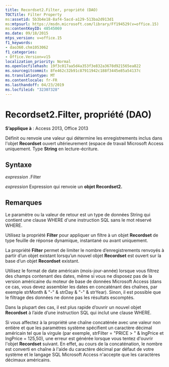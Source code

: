```yaml
---
title: Recordset2.Filter, propriété (DAO)
TOCTitle: Filter Property
ms:assetid: 5b3b4e18-8af4-5acd-a129-513ba2d913d1
ms:mtpsurl: https://msdn.microsoft.com/library/Ff194529(v=office.15)
ms:contentKeyID: 48545069
ms.date: 09/18/2015
mtps_version: v=office.15
f1_keywords:
- dao360.chm1053062
f1_categories:
- Office.Version=v15
localization_priority: Normal
ms.openlocfilehash: 19f3c017aa5d4a353f3e832a3678d921565ea822
ms.sourcegitcommit: 8fe462c32b91c87911942c188f3445e85a54137c
ms.translationtype: MT
ms.contentlocale: fr-FR
ms.lasthandoff: 04/23/2019
ms.locfileid: "32307328"
---
```

# <a name="recordset2filter-property-dao"></a>Recordset2.Filter, propriété (DAO)


**S’applique à** : Access 2013, Office 2013

Définit ou renvoie une valeur qui détermine les enregistrements inclus dans l'objet **Recordset** ouvert ultérieurement (espace de travail Microsoft Access uniquement. Type **String** en lecture-écriture.

## <a name="syntax"></a>Syntaxe

*expression* .Filter

*expression* Expression qui renvoie un **objet Recordset2.**

## <a name="remarks"></a>Remarques

Le paramètre ou la valeur de retour est un type de données String qui contient une clause WHERE d'une instruction SQL sans le mot réservé WHERE.

Utilisez la propriété **Filter** pour appliquer un filtre à un objet **Recordset** de type feuille de réponse dynamique, instantané ou avant uniquement.

La propriété **Filter** permet de limiter le nombre d’enregistrements renvoyés à partir d’un objet existant lorsqu’un nouvel objet **Recordset** est ouvert sur la base d’un objet **Recordset** existant.

Utilisez le format de date américain (mois-jour-année) lorsque vous filtrez des champs contenant des dates, même si vous ne disposez pas de la version américaine du moteur de base de données Microsoft Access (dans ce cas, vous devez assembler les dates en concaténant des chaînes, par exemple strMonth & "-" & strDay & "-" & strYear). Sinon, il est possible que le filtrage des données ne donne pas les résultats escomptés.

Dans la plupart des cas, il est plus rapide d’ouvrir un nouvel objet **Recordset** à l’aide d’une instruction SQL qui inclut une clause WHERE.

Si vous affectez à la propriété une chaîne concaténée avec une valeur non entière et que les paramètres système spécifient un caractère décimal américain tel que la virgule (par exemple, strFilter = "PRICE \> " & lngPrice et lngPrice = 125,50), une erreur est générée lorsque vous tentez d'ouvrir l'objet **Recordset** suivant. En effet, au cours de la concaténation, le nombre est converti en chaîne à l'aide du caractère décimal par défaut de votre système et le langage SQL Microsoft Access n'accepte que les caractères décimaux américains.

